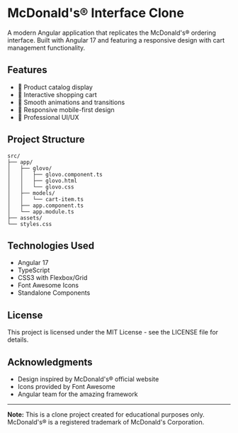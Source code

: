 # McDonald's® Interface Clone

A modern Angular application that replicates the McDonald's® ordering interface. Built with Angular 17 and featuring a responsive design with cart management functionality.

## Features

- 🍔 Product catalog display
- 🛒 Interactive shopping cart
- 💫 Smooth animations and transitions
- 📱 Responsive mobile-first design
- 🎨 Professional UI/UX


## Project Structure

```
src/
├── app/
│   ├── glovo/
│   │   ├── glovo.component.ts
│   │   ├── glovo.html
│   │   └── glovo.css
│   ├── models/
│   │   └── cart-item.ts
│   ├── app.component.ts
│   └── app.module.ts
├── assets/
└── styles.css
```

## Technologies Used

- Angular 17
- TypeScript
- CSS3 with Flexbox/Grid
- Font Awesome Icons
- Standalone Components

## License

This project is licensed under the MIT License - see the LICENSE file for details.

## Acknowledgments

- Design inspired by McDonald's® official website
- Icons provided by Font Awesome
- Angular team for the amazing framework

---
**Note:** This is a clone project created for educational purposes only. McDonald's® is a registered trademark of McDonald's Corporation.
